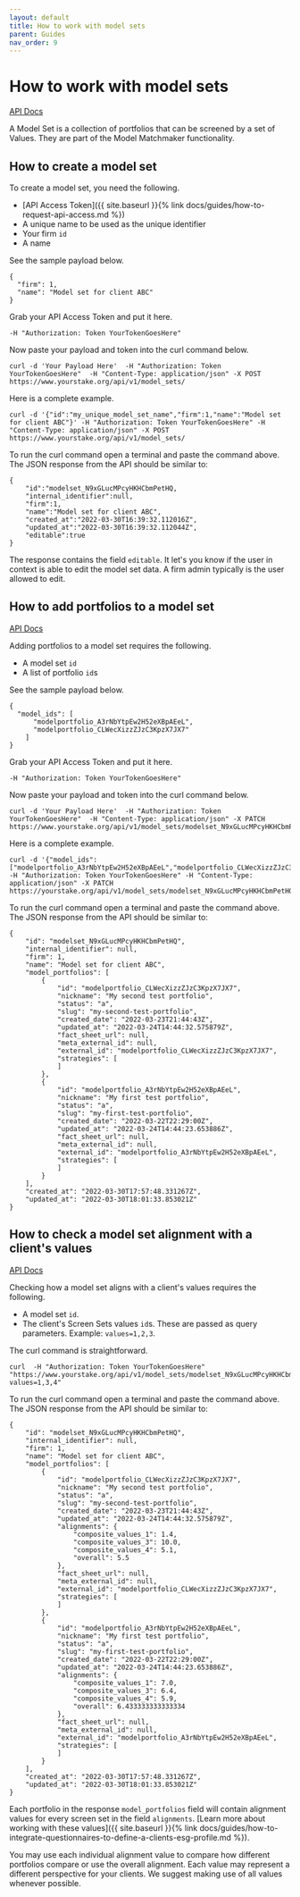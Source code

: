 ```yaml
---
layout: default
title: How to work with model sets
parent: Guides
nav_order: 9
---
```


# How to work with model sets

[API Docs](https://www.yourstake.org/api/docs/#tag/Model-Matchmaker)

A Model Set is a collection of portfolios that can be screened by a set of Values. They are part of the Model Matchmaker functionality.


## How to create a model set

To create a model set, you need the following.

- [API Access Token]({{ site.baseurl }}{% link docs/guides/how-to-request-api-access.md %})
- A unique name to be used as the unique identifier
- Your firm `id`
- A name

See the sample payload below.

```
{
  "firm": 1,
  "name": "Model set for client ABC"
}
```

Grab your API Access Token and put it here.

```
-H "Authorization: Token YourTokenGoesHere" 
```

Now paste your payload and token into the curl command below.

```
curl -d 'Your Payload Here'  -H "Authorization: Token YourTokenGoesHere"  -H "Content-Type: application/json" -X POST https://www.yourstake.org/api/v1/model_sets/
```

Here is a complete example.

```
curl -d '{"id":"my_unique_model_set_name","firm":1,"name":"Model set for client ABC"}' -H "Authorization: Token YourTokenGoesHere" -H "Content-Type: application/json" -X POST https://www.yourstake.org/api/v1/model_sets/
```

To run the curl command open a terminal and paste the command above.
The JSON response from the API should be similar to:

```
{
    "id":"modelset_N9xGLucMPcyHKHCbmPetHQ,
    "internal_identifier":null,
    "firm":1,
    "name":"Model set for client ABC",
    "created_at":"2022-03-30T16:39:32.112016Z",
    "updated_at":"2022-03-30T16:39:32.112044Z",
    "editable":true
}
```

The response contains the field `editable`. It let's you know if the user in  context is able to edit the model set data. A firm admin typically is the user allowed to edit.


## How to add portfolios to a model set

[API Docs](https://www.yourstake.org/api/docs/#operation/Partial%20update%20a%20Model%20Set)

Adding portfolios to a model set requires the following.

- A model set `id`
- A list of portfolio `id`s


See the sample payload below.

```
{
  "model_ids": [
      "modelportfolio_A3rNbYtpEw2H52eXBpAEeL",
      "modelportfolio_CLWecXizzZJzC3KpzX7JX7"
    ]
}
```

Grab your API Access Token and put it here.

```
-H "Authorization: Token YourTokenGoesHere" 
```

Now paste your payload and token into the curl command below.

```
curl -d 'Your Payload Here'  -H "Authorization: Token YourTokenGoesHere"  -H "Content-Type: application/json" -X PATCH https://www.yourstake.org/api/v1/model_sets/modelset_N9xGLucMPcyHKHCbmPetHQ/
```

Here is a complete example.

```
curl -d '{"model_ids":["modelportfolio_A3rNbYtpEw2H52eXBpAEeL","modelportfolio_CLWecXizzZJzC3KpzX7JX7"]}' -H "Authorization: Token YourTokenGoesHere" -H "Content-Type: application/json" -X PATCH https://yourstake.org/api/v1/model_sets/modelset_N9xGLucMPcyHKHCbmPetHQ/
```

To run the curl command open a terminal and paste the command above.
The JSON response from the API should be similar to:

```
{
	"id": "modelset_N9xGLucMPcyHKHCbmPetHQ",
	"internal_identifier": null,
	"firm": 1,
	"name": "Model set for client ABC",
	"model_portfolios": [
		{
			"id": "modelportfolio_CLWecXizzZJzC3KpzX7JX7",
			"nickname": "My second test portfolio",
			"status": "a",
			"slug": "my-second-test-portfolio",
			"created_date": "2022-03-23T21:44:43Z",
			"updated_at": "2022-03-24T14:44:32.575879Z",
			"fact_sheet_url": null,
			"meta_external_id": null,
			"external_id": "modelportfolio_CLWecXizzZJzC3KpzX7JX7",
			"strategies": [
			]
		},
		{
			"id": "modelportfolio_A3rNbYtpEw2H52eXBpAEeL",
			"nickname": "My first test portfolio",
			"status": "a",
			"slug": "my-first-test-portfolio",
			"created_date": "2022-03-22T22:29:00Z",
			"updated_at": "2022-03-24T14:44:23.653886Z",
			"fact_sheet_url": null,
			"meta_external_id": null,
			"external_id": "modelportfolio_A3rNbYtpEw2H52eXBpAEeL",
			"strategies": [
			]
		}
	],
	"created_at": "2022-03-30T17:57:48.331267Z",
	"updated_at": "2022-03-30T18:01:33.853021Z"
}
```


## How to check a model set alignment with a client's values

[API Docs](https://www.yourstake.org/api/docs/#operation/Model%20Set%20Detail)

Checking how a model set aligns with a client's values requires the following.

- A model set `id`.
- The client's Screen Sets values `id`s. These are passed as query parameters. Example: `values=1,2,3`.

The curl command is straightforward.

```
curl  -H "Authorization: Token YourTokenGoesHere" "https://www.yourstake.org/api/v1/model_sets/modelset_N9xGLucMPcyHKHCbmPetHQ/?values=1,3,4"
```

To run the curl command open a terminal and paste the command above.
The JSON response from the API should be similar to:

```
{
	"id": "modelset_N9xGLucMPcyHKHCbmPetHQ",
	"internal_identifier": null,
	"firm": 1,
	"name": "Model set for client ABC",
	"model_portfolios": [
		{
			"id": "modelportfolio_CLWecXizzZJzC3KpzX7JX7",
			"nickname": "My second test portfolio",
			"status": "a",
			"slug": "my-second-test-portfolio",
			"created_date": "2022-03-23T21:44:43Z",
			"updated_at": "2022-03-24T14:44:32.575879Z",
			"alignments": {
				"composite_values_1": 1.4,
				"composite_values_3": 10.0,
				"composite_values_4": 5.1,
				"overall": 5.5
			},
			"fact_sheet_url": null,
			"meta_external_id": null,
			"external_id": "modelportfolio_CLWecXizzZJzC3KpzX7JX7",
			"strategies": [
			]
		},
		{
			"id": "modelportfolio_A3rNbYtpEw2H52eXBpAEeL",
			"nickname": "My first test portfolio",
			"status": "a",
			"slug": "my-first-test-portfolio",
			"created_date": "2022-03-22T22:29:00Z",
			"updated_at": "2022-03-24T14:44:23.653886Z",
			"alignments": {
				"composite_values_1": 7.0,
				"composite_values_3": 6.4,
				"composite_values_4": 5.9,
				"overall": 6.433333333333334
			},
			"fact_sheet_url": null,
			"meta_external_id": null,
			"external_id": "modelportfolio_A3rNbYtpEw2H52eXBpAEeL",
			"strategies": [
			]
		}
	],
	"created_at": "2022-03-30T17:57:48.331267Z",
	"updated_at": "2022-03-30T18:01:33.853021Z"
}
```

Each portfolio in the response `model_portfolios` field will contain alignment values for every screen set in the field `alignments`. [Learn more about working with these values]({{ site.baseurl }}{% link docs/guides/how-to-integrate-questionnaires-to-define-a-clients-esg-profile.md %}).

You may use each individual alignment value to compare how different portfolios compare or use the overall alignment. Each value may represent a different perspective for your clients. We suggest making use of all values whenever possible.